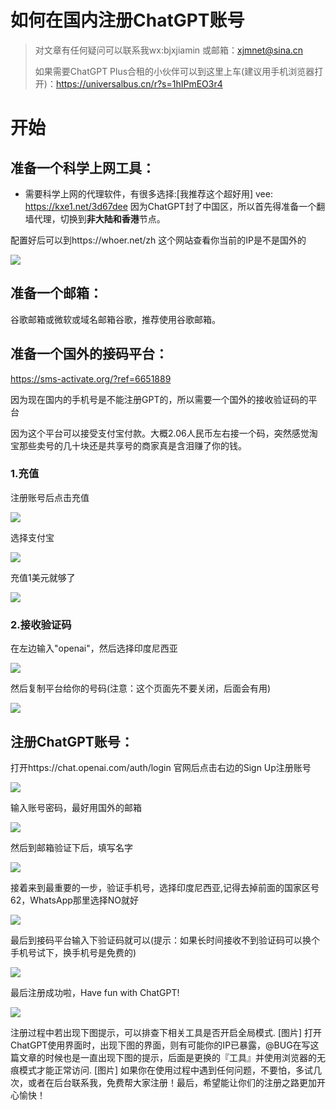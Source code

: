 # 如何在国内注册ChatGPT账号

> 对文章有任何疑问可以联系我wx:bjxjiamin 或邮箱：xjmnet@sina.cn
>
> 如果需要ChatGPT Plus合租的小伙伴可以到这里上车(建议用手机浏览器打开)：https://universalbus.cn/r?s=1hIPmEO3r4

# 开始

## 准备一个科学上网工具：
- 需要科学上网的代理软件，有很多选择:[我推荐这个超好用] vee: https://kxe1.net/3d67dee
因为ChatGPT封了中国区，所以首先得准备一个翻墙代理，切换到**非大陆和香港**节点。

配置好后可以到https://whoer.net/zh 这个网站查看你当前的IP是不是国外的

![](./images/proxy.png)

## 准备一个邮箱：
谷歌邮箱或微软或域名邮箱谷歌，推荐使用谷歌邮箱。


## 准备一个国外的接码平台：

https://sms-activate.org/?ref=6651889

因为现在国内的手机号是不能注册GPT的，所以需要一个国外的接收验证码的平台

因为这个平台可以接受支付宝付款。大概2.06人民币左右接一个码，突然感觉淘宝那些卖号的几十块还是共享号的商家真是含泪赚了你的钱。

### 1.充值

注册账号后点击充值

![](./images/sms-1.png)

选择支付宝

![](./images/sms-2.png)

充值1美元就够了

![](./images/sms-3.png)



### 2.接收验证码

在左边输入"openai"，然后选择印度尼西亚

![](./images/sms-4.png)

然后复制平台给你的号码(注意：这个页面先不要关闭，后面会有用)

![](./images/sms-5.png)



## 注册ChatGPT账号：

打开https://chat.openai.com/auth/login 官网后点击右边的Sign Up注册账号

![](./images/chatgpt-signup.png)

输入账号密码，最好用国外的邮箱

![](./images/chatgpt-acoount.png)

然后到邮箱验证下后，填写名字

![](./images/chatgpt-name.png)

接着来到最重要的一步，验证手机号，选择印度尼西亚,记得去掉前面的国家区号62，WhatsApp那里选择NO就好

![](./images/chatgpt-number.png)

最后到接码平台输入下验证码就可以(提示：如果长时间接收不到验证码可以换个手机号试下，换手机号是免费的)

![](./images/acceptnumber.png)

最后注册成功啦，Have fun with ChatGPT!

![](./images/chatgpt-homepage.png)

注册过程中若出现下图提示，可以排查下相关工具是否开启全局模式.
[图片]
打开ChatGPT使用界面时，出现下图的界面，则有可能你的IP已暴露，@BUG在写这篇文章的时候也是一直出现下图的提示，后面是更换的『工具』并使用浏览器的无痕模式才能正常访问.
[图片]
如果你在使用过程中遇到任何问题，不要怕，多试几次，或者在后台联系我，免费帮大家注册！最后，希望能让你们的注册之路更加开心愉快！

